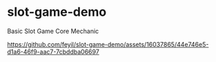 # slot-game-demo
Basic Slot Game Core Mechanic

https://github.com/feyil/slot-game-demo/assets/16037865/44e746e5-d1a6-46f9-aac7-7cbddba06697

